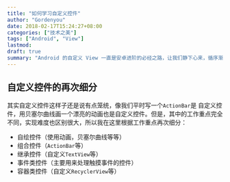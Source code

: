 ```yaml
---
title: "如何学习自定义控件"
author: "Gordenyou"
date: 2018-02-17T15:24:27+08:00
categories: ["技术之美"]
tags: ["Android", "View"]
lastmod: 
draft: true
summary: "Android 的自定义 View 一直是安卓进阶的必经之路，让我们静下心来，循序渐进。"
---
```


## 自定义控件的再次细分

其实自定义控件这样子还是说有点笼统，像我们平时写一个`ActionBar`是 自定义控件，用贝塞尔曲线画一个漂亮的动画也是自定义控件。但是，其中的工作重点完全不同，实现难度也区别很大，所以我在这里根据工作重点再次细分：

- 自绘控件（使用动画，贝塞尔曲线等等）
- 组合控件（`ActionBar`等）
- 继承控件（自定义`TextView`等）
- 事件类控件（主要用来处理触摸事件的控件）
- 容器类控件（自定义`RecyclerView`等）